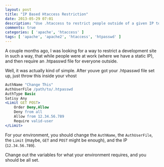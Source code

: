 ```yaml
---
layout: post
title: "IP Based Htaccess Restriction"
date: 2013-05-29 07:01
description: "Use .htaccess to restrict people outside of a given IP to an .htpasswd file"
comments: true
categories: [ 'apache', 'htaccess' ]
tags: [ 'apache', 'apache2', 'htaccess', 'htpasswd' ]
---
```


A couple months ago, I was looking for a way to restrict a development site in such a way, that while people were at work (where we have a static IP), and then require an .htpasswd file for everyone outside.

Well, it was actually kind of simple. After youve got your .htpasswd file set up, just throw this inside your vhost

``` apache
AuthName "Change This"
AuthUserFile /path/to/.htpasswd
AuthType Basic
Satisy Any
<Limit GET POST>
	Order Deny,Allow
	Deny from all
	Allow from 12.34.56.789
	Require valid-user
</Limit>
```
For your environment, you should change the `AuthName`, the `AuthUserFile`, the `Limit` (maybe, `GET` and `POST` might be enough), and the IP (`12.34.56.789`).

Change out the variables for what your environment requires, and you should be all set.
